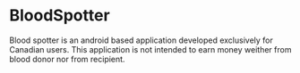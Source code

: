 # BloodSpotter
Blood spotter is an android based application developed exclusively for Canadian users. This application is not intended to earn money weither from blood donor nor from recipient.
